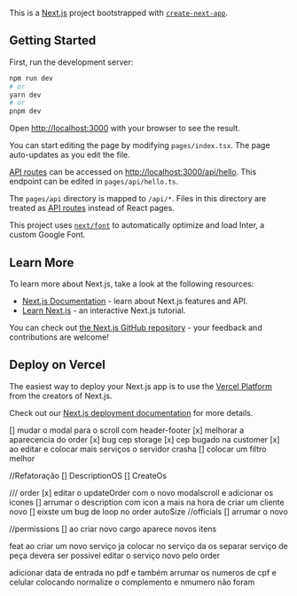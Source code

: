 This is a [Next.js](https://nextjs.org/) project bootstrapped with [`create-next-app`](https://github.com/vercel/next.js/tree/canary/packages/create-next-app).

## Getting Started

First, run the development server:

```bash
npm run dev
# or
yarn dev
# or
pnpm dev
```

Open [http://localhost:3000](http://localhost:3000) with your browser to see the result.

You can start editing the page by modifying `pages/index.tsx`. The page auto-updates as you edit the file.

[API routes](https://nextjs.org/docs/api-routes/introduction) can be accessed on [http://localhost:3000/api/hello](http://localhost:3000/api/hello). This endpoint can be edited in `pages/api/hello.ts`.

The `pages/api` directory is mapped to `/api/*`. Files in this directory are treated as [API routes](https://nextjs.org/docs/api-routes/introduction) instead of React pages.

This project uses [`next/font`](https://nextjs.org/docs/basic-features/font-optimization) to automatically optimize and load Inter, a custom Google Font.

## Learn More

To learn more about Next.js, take a look at the following resources:

- [Next.js Documentation](https://nextjs.org/docs) - learn about Next.js features and API.
- [Learn Next.js](https://nextjs.org/learn) - an interactive Next.js tutorial.

You can check out [the Next.js GitHub repository](https://github.com/vercel/next.js/) - your feedback and contributions are welcome!

## Deploy on Vercel

The easiest way to deploy your Next.js app is to use the [Vercel Platform](https://vercel.com/new?utm_medium=default-template&filter=next.js&utm_source=create-next-app&utm_campaign=create-next-app-readme) from the creators of Next.js.

Check out our [Next.js deployment documentation](https://nextjs.org/docs/deployment) for more details.

[] mudar o modal para o scroll com header-footer
[x] melhorar a aparecencia do order
[x] bug cep storage
[x] cep bugado na customer
[x] ao editar e colocar mais serviços o servidor crasha
[] colocar um filtro melhor

//Refatoração
[] DescriptionOS
[] CreateOs

/// order
[x] editar o updateOrder com o novo modalscroll e adicionar os icones
[] arrumar o description com icon a mais na hora de criar um cliente novo
[] eixste um bug de loop no order autoSize
//officials
[] arrumar o novo

//permissions
[] ao criar novo cargo aparece novos itens

feat
ao criar um novo serviço ja colocar no serviço da os
separar serviço de peça
devera ser possivel editar o serviço novo pelo order

adicionar data de entrada no pdf e também arrumar os numeros de cpf e celular colocando normalize
o complemento e nmumero não foram
